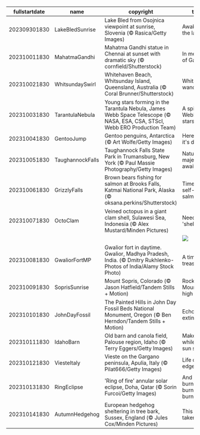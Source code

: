 |fullstartdate|name|copyright|title|image|
|--|--|--|--|--|
202309301830|LakeBledSunrise|Lake Bled from Osojnica viewpoint at sunrise, Slovenia (© Rasica/Getty Images)|Awake to the lake|![](/en-IN/2023/10/202309301830LakeBledSunrise.jpg)|
202310011830|MahatmaGandhi|Mahatma Gandhi statue in Chennai at sunset with dramatic sky (© cornfield/Shutterstock)|In memory of Gandhi|![](/en-IN/2023/10/202310011830MahatmaGandhi.jpg)|
202310021830|WhitsundaySwirl|Whitehaven Beach, Whitsunday Island, Queensland, Australia (© Coral Brunner/Shutterstock)|Whitsunday wanderlust|![](/en-IN/2023/10/202310021830WhitsundaySwirl.jpg)|
202310031830|TarantulaNebula|Young stars forming in the Tarantula Nebula, James Webb Space Telescope (© NASA, ESA, CSA, STScI, Webb ERO Production Team)|A spider's Webb of stars|![](/en-IN/2023/10/202310031830TarantulaNebula.jpg)|
202310041830|GentooJump|Gentoo penguins, Antarctica (© Art Wolfe/Getty Images)|Here's how it's done!|![](/en-IN/2023/10/202310041830GentooJump.jpg)|
202310051830|TaughannockFalls|Taughannock Falls State Park in Trumansburg, New York (© Paul Massie Photography/Getty Images)|Nature's majesty awaits!|![](/en-IN/2023/10/202310051830TaughannockFalls.jpg)|
202310061830|GrizzlyFalls|Brown bears fishing for salmon at Brooks Falls, Katmai National Park, Alaska (© oksana.perkins/Shutterstock)|Time for self-serve salmon|![](/en-IN/2023/10/202310061830GrizzlyFalls.jpg)|
202310071830|OctoClam|Veined octopus in a giant clam shell, Sulawesi Sea, Indonesia (© Alex Mustard/Minden Pictures)|Need some 'shell'ter?|![](/en-IN/2023/10/202310071830OctoClam.jpg)|
||||![](/en-IN/2023/10/.jpg)|
202310081830|GwaliorFortMP|Gwalior fort in daytime. Gwalior, Madhya Pradesh, India. (© Dmitry Rukhlenko-Photos of India/Alamy Stock Photo)|A timeless treasure|![](/en-IN/2023/10/202310081830GwaliorFortMP.jpg)|
202310091830|SoprisSunrise|Mount Sopris, Colorado (© Jason Hatfield/Tandem Stills + Motion)|Rocky Mountain high|![](/en-IN/2023/10/202310091830SoprisSunrise.jpg)|
202310101830|JohnDayFossil|The Painted Hills in John Day Fossil Beds National Monument, Oregon (© Ben Herndon/Tandem Stills + Motion)|Echoes of extinction|![](/en-IN/2023/10/202310101830JohnDayFossil.jpg)|
202310111830|IdahoBarn|Old barn and canola field, Palouse region, Idaho (© Terry Eggers/Getty Images)|Make hay while the sun shines|![](/en-IN/2023/10/202310111830IdahoBarn.jpg)|
202310121830|ViesteItaly|Vieste on the Gargano peninsula, Apulia, Italy (© Pilat666/Getty Images)|Life on the edge|![](/en-IN/2023/10/202310121830ViesteItaly.jpg)|
202310131830|RingEclipse|'Ring of fire' annular solar eclipse, Doha, Qatar (© Sorin Furcoi/Getty Images)|And it burns, burns, burns|![](/en-IN/2023/10/202310131830RingEclipse.jpg)|
202310141830|AutumnHedgehog|European hedgehog sheltering in tree bark, Sussex, England (© Jules Cox/Minden Pictures)|This spot's taken|![](/en-IN/2023/10/202310141830AutumnHedgehog.jpg)|
